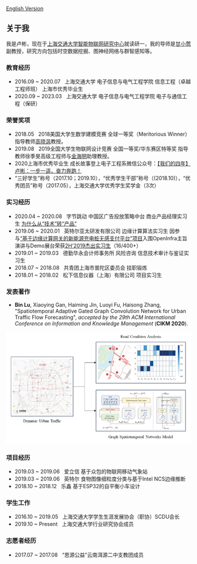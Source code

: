 [English Version](../.)

## 关于我

我是卢彬，现在于[上海交通大学](http://sjtu.edu.cn/)[智能物联网研究中心](http://iiot.sjtu.edu.cn/)就读研一，我的导师是[甘小莺](http://iwct.sjtu.edu.cn/Personal/xygan/index.htm)副教授，研究方向包括时空数据挖掘、图神经网络与群智感知等。

### 教育经历
- 2016.09 ~ 2020.07 &nbsp; 上海交通大学 电子信息与电气工程学院 信息工程（卓越工程师班） 上海市优秀毕业生
- 2020.09 ~ 2023.03 &nbsp; 上海交通大学 电子信息与电气工程学院 电子与通信工程（保研）

### 荣誉奖项
- 2018.05 &nbsp; 2018美国大学生数学建模竞赛 全球一等奖（Meritorious Winner） 指导教师[高晓沨](http://www.cs.sjtu.edu.cn/~gao-xf/)教授。
- 2019.08 &nbsp; 2019全国大学生物联网设计竞赛 全国一等奖/华东赛区特等奖 指导教师徐季旻高级工程师与[金海明](http://jhc.sjtu.edu.cn/~haimingjin/)助理教授。
- 2020上海市优秀毕业生 成长故事登上电子工程系微信公众号：[【我们的四年】卢彬：一步一遥，奋力奔跑！](https://mp.weixin.qq.com/s/B_4YIu3GbaOZ2MFFFHhpzg)
- “三好学生”称号（2017.10；2019.10），“优秀学生干部”称号（(2018.10)），“优秀团员”称号（2017.05），上海交通大学优秀学生奖学金（3次）

### 实习经历
- 2020.04 ~ 2020.08 &nbsp; 字节跳动 中国区广告投放策略中台 商业产品经理实习生 [为什么从“技术”转“产品”](./pages/why_rd2pm.html)
- 2019.06 ~ 2020.01 &nbsp; 英特尔亚太研发有限公司 边缘计算算法实习生 因参与[“基于边缘计算网关的新能源充电桩无感支付平台”项目](https://www.linkedin.com/feed/update/urn:li:activity:6597420430355718144/)入围OpenInfra主旨演讲与Demo展台荣获[2H'2019杰出实习生](https://www.linkedin.com/feed/update/urn:li:activity:6606044330564128768/)（16/400+）
- 2019.01 ~ 2019.03 &nbsp; 德勤华永会计师事务所 风险咨询 信息技术审计与鉴证实习生
- 2018.07 ~ 2018.08 &nbsp; 共青团上海市普陀区委员会 挂职锻炼
- 2018.01 ~ 2018.02 &nbsp; 松下信息仪器（上海）有限公司 项目实习生

### 发表著作
- **Bin Lu**, Xiaoying Gan, Haiming Jin, Luoyi Fu, Haisong Zhang, "Spatiotemporal Adaptive Gated Graph Convolution Network for Urban Traffic Flow Forecasting", *accepted by the 29th ACM International Conference on Information and Knowledge Management* (**CIKM 2020**).

![Urban Traffic Flow Forecasting based on Graph Neural Network](../images/ag_gcn.png)

### 项目经历
- 2019.03 ~ 2019.06 &nbsp; 爱立信 基于众包的物联网移动气象站
- 2019.03 ~ 2019.06 &nbsp; 英特尔 食物图像细粒度分类与基于Intel NCS边缘推断
- 2018.10 ~ 2018.12 &nbsp; 乐鑫   基于ESP32的自平衡小车设计

### 学生工作
- 2016.10 ~ 2019.05 &nbsp; 上海交通大学学生生涯发展协会（职协）SCDU会长
- 2019.10 ~ Present &nbsp; 上海交通大学行业研究协会成员

### 志愿者经历
- 2017.07 ~ 2017.08 &nbsp; “思源公益”云南洱源二中支教团成员


